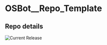 # OSBot__Repo_Template

## Repo details

![Current Release](https://img.shields.io/badge/release-v0.2.2-blue)
